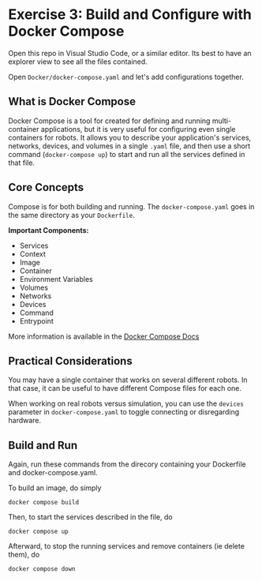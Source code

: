 # Exercise 3: Build and Configure with Docker Compose

Open this repo in Visual Studio Code, or a similar editor.  Its best to have an explorer view to see all the files contained.

Open `Docker/docker-compose.yaml` and let's add configurations together.

## What is Docker Compose

Docker Compose is a tool for created for defining and running multi-container applications, but it is very useful for configuring even single containers for robots. It allows you to describe your application's services, networks, devices, and volumes in a single `.yaml` file, and then use a short command (`docker-compose up`) to start and run all the services defined in that file.

## Core Concepts

Compose is for both building and running.  The `docker-compose.yaml` goes in the same directory as your `Dockerfile`.

**Important Components:**

- Services
- Context
- Image
- Container
- Environment Variables
- Volumes
- Networks
- Devices
- Command
- Entrypoint

More information is available in the [Docker Compose Docs](https://docs.docker.com/compose/)

## Practical Considerations

You may have a single container that works on several different robots.  In that case, it can be useful to have different Compose files for each one.

When working on real robots versus simulation, you can use the `devices` parameter in `docker-compose.yaml` to toggle connecting or disregarding hardware.

## Build and Run

Again, run these commands from the direcory containing your Dockerfile and docker-compose.yaml.

To build an image, do simply
```
docker compose build
```
Then, to start the services described in the file, do
```
docker compose up
```
Afterward, to stop the running services and remove containers (ie delete them), do
```
docker compose down
```